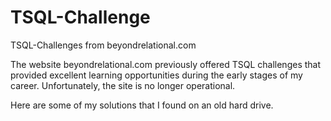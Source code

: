 # TSQL-Challenge
TSQL-Challenges from beyondrelational.com

The website beyondrelational.com previously offered TSQL challenges that provided excellent learning opportunities during the early stages of my career. Unfortunately, the site is no longer operational. 

Here are some of my solutions that I found on an old hard drive.

